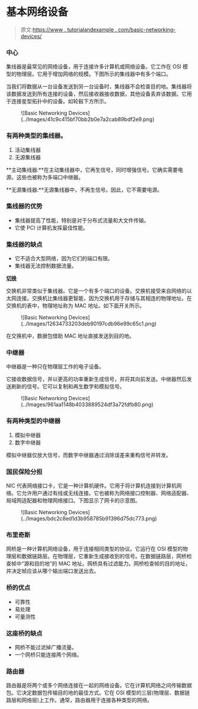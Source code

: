 # 基本网络设备

> 原文:[https://www . tutorialandexample . com/basic-networking-devices/](https://www.tutorialandexample.com/basic-networking-devices/)

### 中心

集线器是最常见的网络设备，用于连接许多计算机或网络设备。它工作在 OSI 模型的物理层。它用于增加网络的规模。下图所示的集线器中有多个端口。

当我们将数据从一台设备发送到另一台设备时，集线器不会检查目的地。集线器将该数据发送到所有连接的设备，然后接收器接收数据，其他设备丢弃该数据。它用于连接星型拓扑中的设备。如轮毂下方所示。

<figure class="wp-block-image size-large">![Basic Networking Devices](../Images/41c9c415bf70bb2b0e7a2cab89bdf2e9.png)</figure>

### 有两种类型的集线器。

1.  活动集线器
2.  无源集线器

**主动集线器:**在主动集线器中，它再生信号，同时增强信号。它确实需要电源。这些也被称为多端口中继器。

**无源集线器:**无源集线器中，不再生信号。因此，它不需要电源。

### 集线器的优势

*   集线器提高了性能，特别是对于分布式流量和大文件传输。
*   它使 PCI 计算机发挥最佳性能。

### 集线器的缺点

*   它不适合大型网络，因为它们的端口有限。
*   集线器无法控制数据流量。

**<u>切换</u>**

交换机非常类似于集线器。它是一个有多个端口的设备。交换机接受来自网络的以太网连接。交换机比集线器更智能，因为交换机用于存储与其相连的物理地址。在交换机的表中，物理地址称为 MAC 地址。如下面开关所示。

<figure class="wp-block-image size-large">![Basic Networking Devices](../Images/12634733203deb90197cdb96e99c65c1.png)</figure>

在交换机中，数据包借助 MAC 地址直接发送到目的地。

### 中继器

中继器是一种只在物理层工作的电子设备。

它接收数据信号，并以更高的功率重新生成信号，并将其向前发送。中继器然后发送刷新的信号。它可以复制和再生数字和模拟信号。

<figure class="wp-block-image size-large">![Basic Networking Devices](../Images/961aa1148b4033889524df3a72fdfb80.png)</figure>

### 有两种类型的中继器

1.  模拟中继器
2.  数字中继器

模拟中继器仅放大信号，而数字中继器通过消除误差来重构信号并转发。

### 国民保险分担

NIC 代表网络接口卡，它是一种计算机硬件。它用于将计算机连接到计算机网络。它允许用户通过有线或无线连接。它也被称为网络接口控制器、网络适配器、局域网适配器和物理网络接口。下图显示了网卡的示意图。

<figure class="wp-block-image size-large">![Basic Networking Devices](../Images/bdc2c8ed1d3b958785b91396d75dc773.png)</figure>

### 布里奇斯

网桥是一种计算机网络设备，用于连接相同类型的协议。它运行在 OSI 模型的物理层和数据链路层。在物理层，它重新生成接收到的信号。在数据链路层，网桥检查帧中“源和目的地”的 MAC 地址。网桥具有过滤能力。网桥检查帧的目的地址，并决定帧应该从哪个输出端口发送出去。

### 桥的优点

*   可靠性
*   易处理
*   可量测性

### 这座桥的缺点

*   网桥不能过滤掉广播流量。
*   一个网桥只能连接两个网络。

### 路由器

路由器是将两个或多个网络连接在一起的网络设备。它在计算机网络之间传输数据包。它决定数据包传输目的地的最佳方式。它在 OSI 模型的三层(物理层、数据链路层和网络层)上工作。通常，路由器用于连接各种类型的网络。
